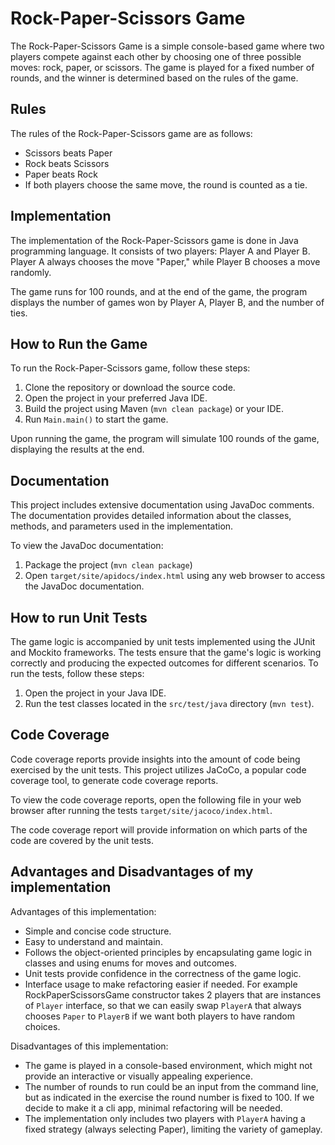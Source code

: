 # Rock-Paper-Scissors Game

The Rock-Paper-Scissors Game is a simple console-based game where two players compete against each other by choosing one
of three possible moves: rock, paper, or scissors. The game is played for a fixed number of rounds,
and the winner is determined based on the rules of the game.

## Rules

The rules of the Rock-Paper-Scissors game are as follows:

- Scissors beats Paper
- Rock beats Scissors
- Paper beats Rock
- If both players choose the same move, the round is counted as a tie.

## Implementation

The implementation of the Rock-Paper-Scissors game is done in Java programming language. It consists of two players:
Player A and Player B. Player A always chooses the move "Paper," while Player B chooses a move randomly.

The game runs for 100 rounds, and at the end of the game, the program displays the number of games won by Player A,
Player B, and the number of ties.

## How to Run the Game

To run the Rock-Paper-Scissors game, follow these steps:

1. Clone the repository or download the source code.
2. Open the project in your preferred Java IDE.
3. Build the project using Maven (```mvn clean package```) or your IDE.
4. Run `Main.main()` to start the game.

Upon running the game, the program will simulate 100 rounds of the game, displaying the results at the end.

## Documentation

This project includes extensive documentation using JavaDoc comments. The documentation provides detailed information
about the classes, methods, and parameters used in the implementation.

To view the JavaDoc documentation:

1. Package the project (`mvn clean package`)
2. Open `target/site/apidocs/index.html` using any web browser to access the JavaDoc documentation.

## How to run Unit Tests

The game logic is accompanied by unit tests implemented using the JUnit and Mockito frameworks. The tests ensure that
the game's logic is working correctly and producing the expected outcomes for different scenarios. To run the tests,
follow these steps:

1. Open the project in your Java IDE.
2. Run the test classes located in the `src/test/java` directory (`mvn test`).

## Code Coverage

Code coverage reports provide insights into the amount of code being exercised by the unit tests. This project utilizes
JaCoCo, a popular code coverage tool, to generate code coverage reports.

To view the code coverage reports, open the following file in your web browser after running the tests `target/site/jacoco/index.html`.

The code coverage report will provide information on which parts of the code are covered by the unit tests.

## Advantages and Disadvantages of my implementation

Advantages of this implementation:

- Simple and concise code structure.
- Easy to understand and maintain.
- Follows the object-oriented principles by encapsulating game logic in classes and using enums for moves and outcomes.
- Unit tests provide confidence in the correctness of the game logic.
- Interface usage to make refactoring easier if needed. For example RockPaperScissorsGame constructor takes 2 players
that are instances of ```Player``` interface, so that we can easily swap ```PlayerA``` that always chooses ```Paper``` to
```PlayerB``` if we want both players to have random choices.

Disadvantages of this implementation:

- The game is played in a console-based environment, which might not provide an interactive or visually appealing experience.
- The number of rounds to run could be an input from the command line, but as indicated in the exercise the round number
is fixed to 100. If we decide to make it a cli app, minimal refactoring will be needed.
- The implementation only includes two players with ```PlayerA``` having a fixed strategy (always selecting Paper), 
limiting the variety of gameplay.